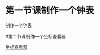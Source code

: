# 第一节课制作一个钟表

<a href="clocks/index.html">制作一个钟表</a>

#第二节课制作一个坐标查看器

<a href="coordinate/index.html">坐标查看器</a>

```